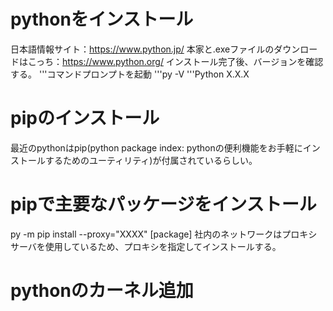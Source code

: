 # pythonをインストール
日本語情報サイト：https://www.python.jp/ 
本家と.exeファイルのダウンロードはこっち：https://www.python.org/
インストール完了後、バージョンを確認する。
'''コマンドプロンプトを起動
'''py -V
'''Python X.X.X


# pipのインストール
最近のpythonはpip(python package index: pythonの便利機能をお手軽にインストールするためのユーティリティ)が付属されているらしい。

# pipで主要なパッケージをインストール
py -m pip install --proxy="XXXX" [package]
社内のネットワークはプロキシサーバを使用しているため、プロキシを指定してインストールする。

# pythonのカーネル追加
